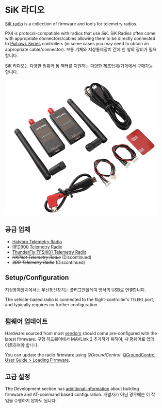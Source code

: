 # SiK 라디오

[SiK radio](https://github.com/LorenzMeier/SiK) is a collection of firmware and tools for telemetry radios.

PX4 is protocol-compatible with radios that use _SiK_.
SiK Radios often come with appropriate connectors/cables allowing them to be directly connected to [Pixhawk Series](../flight_controller/pixhawk_series.md) controllers
(in some cases you may need to obtain an appropriate cable/connector).
보통 기체와 지상통제장치 간에 한 쌍의 장비가 필요합니다.

SiK 라디오는 다양한 범위와 폼 팩터를 지원하는 다양한 제조업체/가게에서 구매가능 합니다.

![SiK Radio](../../assets/hardware/telemetry/holybro_sik_radio.jpg)

## 공급 업체

- [Holybro Telemetry Radio](../telemetry/holybro_sik_radio.md)
- [RFD900 Telemetry Radio](../telemetry/rfd900_telemetry.md)
- [ThunderFly TFSIK01 Telemetry Radio](../telemetry/tfsik_telemetry.md)
- <del>_HKPilot Telemetry Radio_</del> (Discontinued)
- <del>_3DR Telemetry Radio_</del> (Discontinued)

## Setup/Configuration

지상통제장치에서는 무선통신장치는 플러그앤플레이 방식의 USB로 연결합니다.

The vehicle-based radio is connected to the flight-controller's `TELEM1` port, and typically requires no further configuration.

## 펌웨어 업데이트

Hardware sourced from most [vendors](#vendors) should come pre-configured with the latest firmware.
구형 하드웨어에서 MAVLink 2 추가하기 위하여, 새 펌웨어로 업데이트하여야 합니다.

You can update the radio firmware using _QGroundControl_: [QGroundControl User Guide > Loading Firmware](https://docs.qgroundcontrol.com/master/en/qgc-user-guide/setup_view/firmware.html).

## 고급 설정

The Development section has [additional information](../data_links/sik_radio.md) about building firmware and AT-command based configuration.
개발자가 아닌 경우에는 이 작업을 수행하지 않아도 됩니다.
